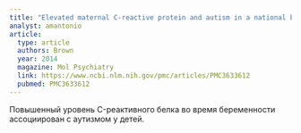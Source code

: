 ```yaml
---
title: "Elevated maternal C-reactive protein and autism in a national birth cohort"
analyst: amantonio
article:
  type: article
  authors: Brown
  year: 2014
  magazine: Mol Psychiatry
  link: https://www.ncbi.nlm.nih.gov/pmc/articles/PMC3633612
  pubmed: PMC3633612
---
```


Повышенный уровень C-реактивного белка во время беременности ассоциирован с аутизмом у детей.
